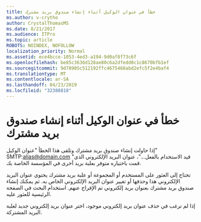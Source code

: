 ```yaml
---
title: خطأ في عنوان الوكيل أثناء إنشاء صندوق بريد مشترك
ms.author: v-crytho
author: CrystalThomasMS
ms.date: 8/21/2017
ms.audience: ITPro
ms.topic: article
ROBOTS: NOINDEX, NOFOLLOW
localization_priority: Normal
ms.assetid: ece4bcce-1053-4ed3-a194-9d0af8f73c6f
ms.openlocfilehash: be85c3636d128ae80c6a2dfedd0c1c8670bfb1ef
ms.sourcegitcommit: 9d78905c512192ffc4675468abd2efc5f2e4baf4
ms.translationtype: MT
ms.contentlocale: ar-SA
ms.lasthandoff: 04/23/2019
ms.locfileid: "32388818"
---
```

# <a name="proxy-address-error-while-creating-a-shared-mailbox"></a>خطأ في عنوان الوكيل أثناء إنشاء صندوق بريد مشترك

إذا حاولت إنشاء صندوق بريد مشترك وتلقى هذا الخطأ "عنوان الوكيل" SMTP:alias@domain.com "قيد الاستخدام بالفعل..."، عنوان البريد الإلكتروني الذي قمت باختياره متوفر بعلبة بريد أخرى في المؤسسة الخاصة بك.
  
تحتاج إلى العثور على المستخدم أو المجموعة أو علبة بريد مشترك يحتوي عنوان البريد الإلكتروني هذا وحذفها أو تغيير عنوان البريد الإلكتروني الخاص به. ثم يمكنك إنشاء صندوق بريد مشترك بعنوان بريد إلكتروني تم الإفراج عنهم. استخدام البحث في الصفحة الرئيسية للعثور عليه.
  
إذا لم ترغب في حذف عنوان بريد إلكتروني موجود، اختر عنوان بريد إلكتروني جديد لعلبة البريد المشتركة.
  

